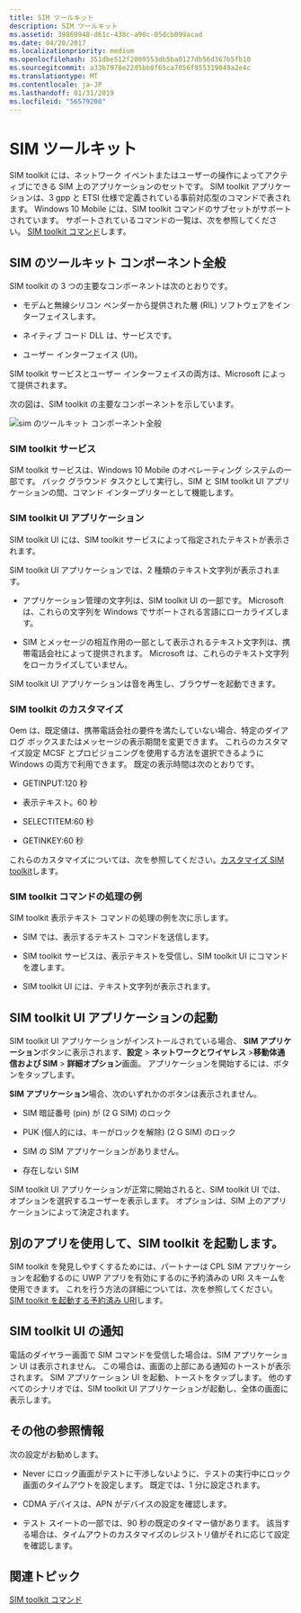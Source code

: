 ```yaml
---
title: SIM ツールキット
description: SIM ツールキット
ms.assetid: 39869948-d61c-438c-a90c-05dcb099acad
ms.date: 04/20/2017
ms.localizationpriority: medium
ms.openlocfilehash: 351dbe512f2009553db5ba0127db56d367b5fb10
ms.sourcegitcommit: a33b7978e22d5bb9f65ca7056f955319049a2e4c
ms.translationtype: MT
ms.contentlocale: ja-JP
ms.lasthandoff: 01/31/2019
ms.locfileid: "56579208"
---
```

# <a name="sim-toolkit"></a>SIM ツールキット


SIM toolkit には、ネットワーク イベントまたはユーザーの操作によってアクティブにできる SIM 上のアプリケーションのセットです。 SIM toolkit アプリケーションは、3 gpp と ETSI 仕様で定義されている事前対応型のコマンドで表されます。 Windows 10 Mobile には、SIM toolkit コマンドのサブセットがサポートされています。 サポートされているコマンドの一覧は、次を参照してください。 [SIM toolkit コマンド](sim-toolkit-commands.md)します。

## <a name="sim-toolkit-components"></a>SIM のツールキット コンポーネント全般


SIM toolkit の 3 つの主要なコンポーネントは次のとおりです。

-   モデムと無線シリコン ベンダーから提供された層 (RIL) ソフトウェアをインターフェイスします。

-   ネイティブ コード DLL は、サービスです。

-   ユーザー インターフェイス (UI)。

SIM toolkit サービスとユーザー インターフェイスの両方は、Microsoft によって提供されます。

次の図は、SIM toolkit の主要なコンポーネントを示しています。

![sim のツールキット コンポーネント全般](images/sim-toolkit-components.png)

### <a name="sim-toolkit-service"></a>SIM toolkit サービス

SIM toolkit サービスは、Windows 10 Mobile のオペレーティング システムの一部です。 バック グラウンド タスクとして実行し、SIM と SIM toolkit UI アプリケーションの間、コマンド インタープリターとして機能します。

### <a name="sim-toolkit-ui-application"></a>SIM toolkit UI アプリケーション

SIM toolkit UI には、SIM toolkit サービスによって指定されたテキストが表示されます。

SIM toolkit UI アプリケーションでは、2 種類のテキスト文字列が表示されます。

-   アプリケーション管理の文字列は、SIM toolkit UI の一部です。 Microsoft は、これらの文字列を Windows でサポートされる言語にローカライズします。

-   SIM とメッセージの相互作用の一部として表示されるテキスト文字列は、携帯電話会社によって提供されます。 Microsoft は、これらのテキスト文字列をローカライズしていません。

SIM toolkit UI アプリケーションは音を再生し、ブラウザーを起動できます。

### <a name="sim-toolkit-customizations"></a>SIM toolkit のカスタマイズ

Oem は、既定値は、携帯電話会社の要件を満たしていない場合、特定のダイアログ ボックスまたはメッセージの表示期間を変更できます。 これらのカスタマイズ設定 MCSF とプロビジョニングを使用する方法を選択できるように Windows の両方で利用できます。 既定の表示時間は次のとおりです。

-   GETINPUT:120 秒

-   表示テキスト。60 秒

-   SELECTITEM:60 秒

-   GETINKEY:60 秒

これらのカスタマイズについては、次を参照してください。[カスタマイズ SIM toolkit](https://msdn.microsoft.com/library/windows/hardware/mt629102)します。

### <a name="example-of-processing-a-sim-toolkit-command"></a>SIM toolkit コマンドの処理の例

SIM toolkit 表示テキスト コマンドの処理の例を次に示します。

-   SIM では、表示するテキスト コマンドを送信します。

-   SIM toolkit サービスは、表示テキストを受信し、SIM toolkit UI にコマンドを渡します。

-   SIM toolkit UI には、テキスト文字列が表示されます。

## <a name="starting-the-sim-toolkit-ui-application"></a>SIM toolkit UI アプリケーションの起動


SIM toolkit UI アプリケーションがインストールされている場合、 **SIM アプリケーション**ボタンに表示されます、**設定** &gt; **ネットワークとワイヤレス** &gt;**移動体通信および SIM** &gt; **詳細オプション**画面。 アプリケーションを開始するには、ボタンをタップします。

**SIM アプリケーション**場合、次のいずれかのボタンは表示されません。

-   SIM 暗証番号 (pin) が (2 G SIM) のロック

-   PUK (個人的には、キーがロックを解除) (2 G SIM) のロック

-   SIM の SIM アプリケーションがありません。

-   存在しない SIM

SIM toolkit UI アプリケーションが正常に開始されると、SIM toolkit UI では、オプションを選択するユーザーを表示します。 オプションは、SIM 上のアプリケーションによって決定されます。

## <a name="launching-the-sim-toolkit-using-another-app"></a>別のアプリを使用して、SIM toolkit を起動します。


SIM toolkit を発見しやすくするためには、パートナーは CPL SIM アプリケーションを起動するのに UWP アプリを有効にするのに予約済みの URI スキームを使用できます。 これを行う方法の詳細については、次を参照してください。 [SIM toolkit を起動する予約済み URI](reserved-uri-to-launch-sim-toolkit.md)します。

## <a name="sim-toolkit-ui-notifications"></a>SIM toolkit UI の通知


電話のダイヤラー画面で SIM コマンドを受信した場合は、SIM アプリケーション UI は表示されません。 この場合は、画面の上部にある通知のトーストが表示されます。 SIM アプリケーション UI を起動、トーストをタップします。 他のすべてのシナリオでは、SIM toolkit UI アプリケーションが起動し、全体の画面に表示します。

## <a name="additional-reference"></a>その他の参照情報


次の設定がお勧めします。

-   Never にロック画面がテストに干渉しないように、テストの実行中にロック画面のタイムアウトを設定します。 既定では、1 分に設定されます。

-   CDMA デバイスは、APN がデバイスの設定を確認します。

-   テスト スイートの一部では、90 秒の既定のタイマー値があります。 該当する場合は、タイムアウトのカスタマイズのレジストリ値がそれに応じて設定を確認します。

## <a name="related-topics"></a>関連トピック


[SIM toolkit コマンド](sim-toolkit-commands.md)

 

 






